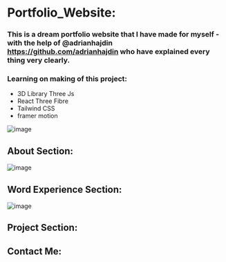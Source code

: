 # Portfolio_Website:
### This is a dream portfolio website that I have made for myself - with the help of  @adrianhajdin https://github.com/adrianhajdin who have explained every thing very clearly.

### Learning on making of this project:
* 3D Library Three Js
* React Three Fibre
* Tailwind CSS
* framer motion


![image](https://user-images.githubusercontent.com/77448860/232143601-2c16cbe9-0f67-45dd-ba80-433325ef65d1.png)



## About Section:


![image](https://user-images.githubusercontent.com/77448860/232145482-c697b254-d9c0-4566-b6dd-1b743ca22adf.png)


## Word Experience Section:

![image](https://user-images.githubusercontent.com/77448860/232146547-ba29db59-3a71-4b3f-8607-0989290fffca.png)




## Project Section:




## Contact Me:





